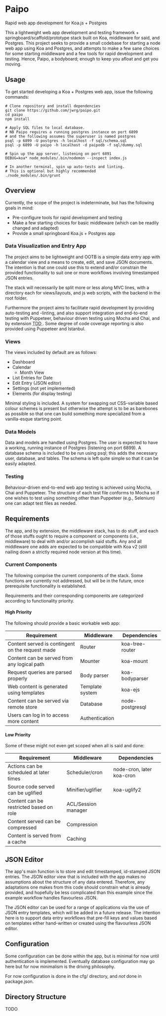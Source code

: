 # Paipo

Rapid web app development for Koa.js + Postgres

This a lightweight web app development and testing
framework + springboard/scaffold/prototype stack
built on Koa, middleware for said, and Postgres.  This 
project seeks to provide a small codebase for starting a
node web app using Koa and Postgres, and attempts to
make a few sane choices for some starting middleware
and a few tools for rapid development and testing.  Hence, 
Paipo, a bodyboard; enough to keep you afloat and get you 
moving.

## Usage

To get started developing a Koa + Postgres web app,
issue the following commands:

```Shell
# Clone repository and install dependencies
git clone https://github.com/jwrg/paipo.git
cd paipo
npm install

# Apply SQL files to local database.
# NB Paipo requires a running postgres instance on port 6899
# and the following assumes the superuser is named postgres
psql -p 6899 -U postgres -h localhost -f sql/schema.sql
psql -p 6899 -U paipo -h localhost -d paipodb -f sql/dummy.sql

# Spin up the app server, listening on port 6891
DEBUG=koa* node_modules/.bin/nodemon --inspect index.js

# In another terminal, spin up auto-tests and linting.
# This is optional but highly recommended
./node_modules/.bin/grunt

```

## Overview

Currently, the scope of the project is indeterminate,
but has the following goals in mind:

* Pre-configure tools for rapid development and testing
* Make a few starting choices for basic middleware (which
can be readily changed and adapted)
* Provide a small springboard Koa.js + Postgres app

### Data Visualization and Entry App

The project aims to be lightweight and OOTB is a simple
data entry app with a calendar view and a means to create,
edit, and save JSON documents.  The intention is that
one could use this to extend and/or constrain the provided
functionality to suit one or more workflows involving
timestamped JSON entries.

The stack will necessarily be split more or less along
MVC lines, with a directory each for views/layouts,
and js web scripts, with the backend in the root
folder.

Furthermore the project aims to facilitate rapid
development by providing auto-testing and -linting, and 
also support integration and end-to-end testing with
Puppeteer, behaviour driven testing using Mocha and Chai,
and by extension <abbr title="Test Driven Development">TDD
</abbr>.  Some degree of code coverage reporting is also
provided using Puppeteer and Istanbul.

### Views

The views included by default are as follows:

* Dashboard
* Calendar
  * Month View
* List Entries for Date
* Edit Entry (JSON editor)
* Settings (not yet implemented)
* Elements (for display testing)

Minimal styling is included.  A system for swapping out
CSS-variable based colour schemes is present but otherwise
the attempt is to be as barebones as possible so that one
can build something more specialized from a vanilla-esque
starting point.

### Data Models

Data and models are handled using Postgres.  The user
is expected to have a working, running instance of
Postgres (listening on port 6899).  A database schema
is included to be run using psql; this adds the necessary
user, database, and tables.  The schema is left quite
simple so that it can be easily adapted.

### Testing

Behaviour-driven end-to-end web app testing is achieved 
using Mocha, Chai and Puppeteer.  The structure of each 
test file conforms to Mocha so if one wishes to test using 
something other than Puppeteer (e.g., Selenium) one can 
adapt test files as needed.

## Requirements

The app, and by extension, the middleware stack, has 
to do stuff, and each of those stuffs ought to require
a component or components (i.e., middleware) to deal
with and/or accomplish said stuffs.  Any and all middleware
one adds are expected to be compatible with Koa v2 (still
nailing down a strictly required node version at this time).

### Current Components

The following comprise the current components of the stack.
Some functions are currently not addressed, but will be
in the future, once prerequisite functionality is
established.

Requirements and their corresponding components are
categorized according to functionality priority.

#### High Priority

The following should provide a basic workable web app:

Requirement | Middleware | Dependencies
--- | --- | ---
Content served is contingent on the request made | Router | koa-tree-router
Content can be served from any logical path | Mounter | koa-mount
Request queries are parsed properly | Body parser | koa-bodyparser
Web content is generated using templates | Template system | koa-ejs
Content can be served via remote store | Database | node-postgresql
Users can log in to access more content | Authentication |

#### Low Priority

Some of these might not even get scoped when all is said and done:

Requirement | Middleware | Dependencies
--- | --- | ---
Actions can be scheduled at later times | Scheduler/cron | node-cron, later koa-cron
Source code served can be uglified | Minifier/uglifier | koa-uglify2
Content can be restricted based on role | ACL/Session manager | 
Content served can be compressed | Compression | 
Content is served from a cache | Caching | 

## JSON Editor

The app's main function is to store and edit timestamped,
id-stamped JSON entries.  The JSON editor view that is
included with the app makes no assumptions about the
structure of any data entered.  Therefore, any adaptations
one makes from this code should constrain what is already
provided, and hopefully be less complicated than
this example since the example workflow handles flavourless
JSON.

The JSON editor can be used for a range of applications
via the use of JSON entry templates, which will be added
in a future release.  The intention here is to support
data entry workflows that pre-fill keys and values based
on templates either hand-written or created using the
flavourless JSON editor.

## Configuration

Some configuration can be done within the app, but is
minimal for now until authentication is implemented.
Eventually database configuration may go here but for
now minimalism is the driving philosophy.

For now configuration is done in the cfg/ directory, 
and *not* done in package.json.


## Directory Structure

TODO
